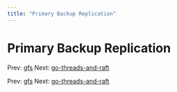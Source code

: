 ```yaml
---
title: "Primary Backup Replication"
---
```


# Primary Backup Replication

Prev: [gfs](gfs.md)
Next: [go-threads-and-raft](go-threads-and-raft.md)

Prev: [gfs](gfs.md)
Next: [go-threads-and-raft](go-threads-and-raft.md)
